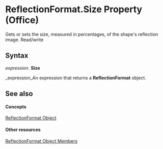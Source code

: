 
# ReflectionFormat.Size Property (Office)

Gets or sets the size, measured in percentages, of the shape's reflection image. Read/write


## Syntax

 _expression_. **Size**

 _expression_An expression that returns a  **ReflectionFormat** object.


## See also


#### Concepts


 [ReflectionFormat Object](9684dbb3-5b99-113b-9808-1173fdd719a9.md)
#### Other resources


 [ReflectionFormat Object Members](040424e8-2903-8416-c294-872d872d5277.md)

